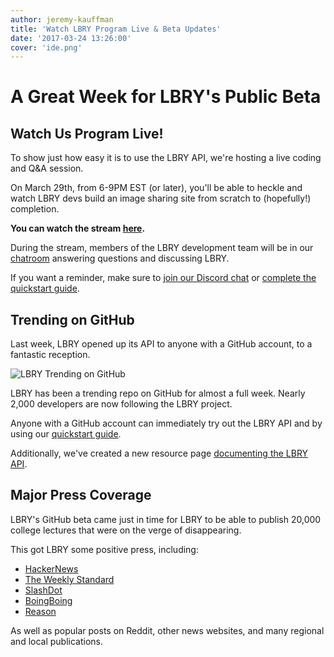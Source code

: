```yaml
---
author: jeremy-kauffman
title: 'Watch LBRY Program Live & Beta Updates'
date: '2017-03-24 13:26:00'
cover: 'ide.png'
---
```

# A Great Week for LBRY's Public Beta

## Watch Us Program Live!

To show just how easy it is to use the LBRY API, we're hosting a live coding and Q&A session.

On March 29th, from 6-9PM EST (or later), you'll be able to heckle and watch LBRY devs build an image sharing site from scratch to (hopefully!) completion.

**You can watch the stream [here](https://www.youtube.com/watch?v=C9LCapt_OYw).**

During the stream, members of the LBRY development team will be in our [chatroom](https://chat.lbry.io) answering questions and discussing LBRY.

If you want a reminder, make sure to [join our Discord chat](https://chat.lbry.io) or [complete the quickstart guide](https://lbry.io/quickstart).

## Trending on GitHub

Last week, LBRY opened up its API to anyone with a GitHub account, to a fantastic reception.

![LBRY Trending on GitHub](https://lbry.io/img/news/lbry-github-trending.png)

LBRY has been a trending repo on GitHub for almost a full week. Nearly 2,000 developers are now following the LBRY project.

Anyone with a GitHub account can immediately try out the LBRY API and by using our [quickstart guide](https://lbry.io/quickstart).

Additionally, we've created a new resource page [documenting the LBRY API](https://lbryio.github.io/lbry/).

## Major Press Coverage

LBRY's GitHub beta came just in time for LBRY to be able to publish 20,000 college lectures that were on the verge of disappearing.

This got LBRY some positive press, including:

- [HackerNews](https://news.ycombinator.com/item?id=13928774)
- [The Weekly Standard](http://www.weeklystandard.com/thwarting-the-grievance-industrial-complex/article/2007248)
- [SlashDot](https://it.slashdot.org/story/17/03/16/202251/20000-worldclass-university-lectures-made-illegal-so-we-irrevocably-mirrored-them)
- [BoingBoing](https://boingboing.net/2017/03/17/fahrenheit-451.html)
- [Reason](http://reason.com/blog/2017/03/17/berkeleys-online-library-saved-cornel-we)

As well as popular posts on Reddit, other news websites, and many regional and local publications.
